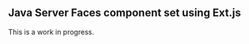 Java Server Faces component set using Ext.js
--------------------------------------------

This is a work in progress.
